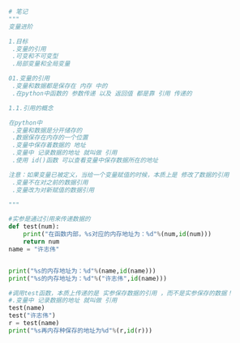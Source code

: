 
<BlogInfo id="692" title="1.引用" author="白日梦想猿" pv=0 read_times=0 pre_cost_time=0分31秒 category="语法进阶" tag_list="['语法进阶']" create_time="2020.02.15 11:12:20" update_time="2020.02.16 13:49:05" />

```python
# 笔记
"""
变量进阶

1.目标
 .变量的引用
 .可变和不可变型
 .局部变量和全局变量

01.变量的引用
 .变量和数据都是保存在 内存 中的
 .在python中函数的 参数传递 以及 返回值 都是靠 引用 传递的

1.1.引用的概念

在python中
 .变量和数据是分开储存的
 .数据保存在内存的一个位置
 .变量中保存着数据的 地址
 .变量中 记录数据的地址 就叫做 引用
 .使用 id()函数 可以查看变量中保存数据所在的地址

注意：如果变量已被定义，当给一个变量赋值的时候，本质上是 修改了数据的引用
 .变量不在对之前的数据引用
 .变量改为对新赋值的数据引用

"""

#实参是通过引用来传递数据的
def test(num):
    print("在函数内部，%s对应的内存地址为：%d"%(num,id(num)))
    return num
name = "许志伟"


print("%s的内存地址为：%d"%(name,id(name)))
print("%s的内存地址为：%d"%("许志伟",id(name)))

#调用test函数，本质上传递的是 实参保存数据的引用 ，而不是实参保存的数据！
#.变量中 记录数据的地址 就叫做 引用
test(name)
test("许志伟")
r = test(name)
print("%s再内存种保存的地址为%d"%(r,id(r)))
```
